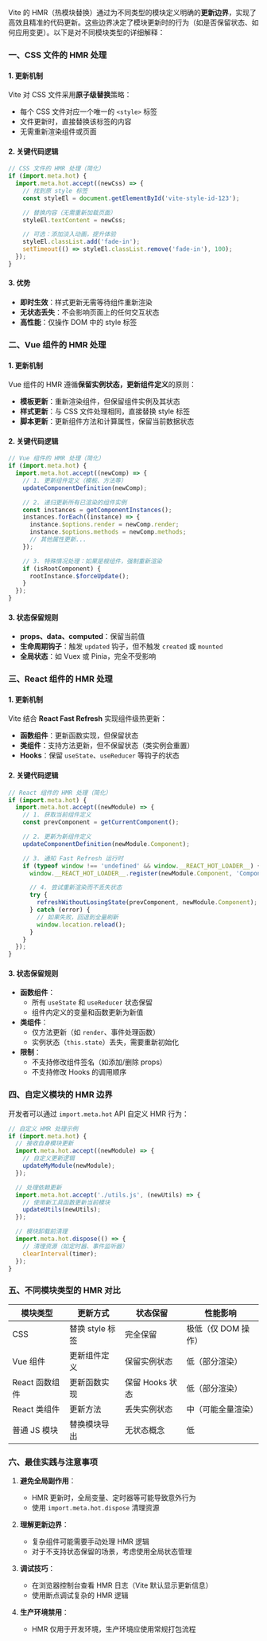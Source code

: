 Vite 的 HMR（热模块替换）通过为不同类型的模块定义明确的**更新边界**，实现了高效且精准的代码更新。这些边界决定了模块更新时的行为（如是否保留状态、如何应用变更）。以下是对不同模块类型的详细解释：

### 一、CSS 文件的 HMR 处理

#### 1. **更新机制**

Vite 对 CSS 文件采用**原子级替换**策略：

- 每个 CSS 文件对应一个唯一的 `<style>` 标签
- 文件更新时，直接替换该标签的内容
- 无需重新渲染组件或页面

#### 2. **关键代码逻辑**

```javascript
// CSS 文件的 HMR 处理（简化）
if (import.meta.hot) {
  import.meta.hot.accept((newCss) => {
    // 找到原 style 标签
    const styleEl = document.getElementById('vite-style-id-123');

    // 替换内容（无需重新加载页面）
    styleEl.textContent = newCss;

    // 可选：添加淡入动画，提升体验
    styleEl.classList.add('fade-in');
    setTimeout(() => styleEl.classList.remove('fade-in'), 100);
  });
}
```

#### 3. **优势**

- **即时生效**：样式更新无需等待组件重新渲染
- **无状态丢失**：不会影响页面上的任何交互状态
- **高性能**：仅操作 DOM 中的 style 标签

### 二、Vue 组件的 HMR 处理

#### 1. **更新机制**

Vue 组件的 HMR 遵循**保留实例状态，更新组件定义**的原则：

- **模板更新**：重新渲染组件，但保留组件实例及其状态
- **样式更新**：与 CSS 文件处理相同，直接替换 style 标签
- **脚本更新**：更新组件方法和计算属性，保留当前数据状态

#### 2. **关键代码逻辑**

```javascript
// Vue 组件的 HMR 处理（简化）
if (import.meta.hot) {
  import.meta.hot.accept((newComp) => {
    // 1. 更新组件定义（模板、方法等）
    updateComponentDefinition(newComp);

    // 2. 递归更新所有已渲染的组件实例
    const instances = getComponentInstances();
    instances.forEach((instance) => {
      instance.$options.render = newComp.render;
      instance.$options.methods = newComp.methods;
      // 其他属性更新...
    });

    // 3. 特殊情况处理：如果是根组件，强制重新渲染
    if (isRootComponent) {
      rootInstance.$forceUpdate();
    }
  });
}
```

#### 3. **状态保留规则**

- **props、data、computed**：保留当前值
- **生命周期钩子**：触发 `updated` 钩子，但不触发 `created` 或 `mounted`
- **全局状态**：如 Vuex 或 Pinia，完全不受影响

### 三、React 组件的 HMR 处理

#### 1. **更新机制**

Vite 结合 **React Fast Refresh** 实现组件级热更新：

- **函数组件**：更新函数实现，但保留状态
- **类组件**：支持方法更新，但不保留状态（类实例会重置）
- **Hooks**：保留 `useState`、`useReducer` 等钩子的状态

#### 2. **关键代码逻辑**

```javascript
// React 组件的 HMR 处理（简化）
if (import.meta.hot) {
  import.meta.hot.accept((newModule) => {
    // 1. 获取当前组件定义
    const prevComponent = getCurrentComponent();

    // 2. 更新为新组件定义
    updateComponentDefinition(newModule.Component);

    // 3. 通知 Fast Refresh 运行时
    if (typeof window !== 'undefined' && window.__REACT_HOT_LOADER__) {
      window.__REACT_HOT_LOADER__.register(newModule.Component, 'Component');

      // 4. 尝试重新渲染而不丢失状态
      try {
        refreshWithoutLosingState(prevComponent, newModule.Component);
      } catch (error) {
        // 如果失败，回退到全量刷新
        window.location.reload();
      }
    }
  });
}
```

#### 3. **状态保留规则**

- **函数组件**：
  - 所有 `useState` 和 `useReducer` 状态保留
  - 组件内定义的变量和函数更新为新值
- **类组件**：
  - 仅方法更新（如 `render`、事件处理函数）
  - 实例状态（`this.state`）丢失，需要重新初始化
- **限制**：
  - 不支持修改组件签名（如添加/删除 props）
  - 不支持修改 Hooks 的调用顺序

### 四、自定义模块的 HMR 边界

开发者可以通过 `import.meta.hot` API 自定义 HMR 行为：

```javascript
// 自定义 HMR 处理示例
if (import.meta.hot) {
  // 接收自身模块更新
  import.meta.hot.accept((newModule) => {
    // 自定义更新逻辑
    updateMyModule(newModule);
  });

  // 处理依赖更新
  import.meta.hot.accept('./utils.js', (newUtils) => {
    // 使用新工具函数更新当前模块
    updateUtils(newUtils);
  });

  // 模块卸载前清理
  import.meta.hot.dispose(() => {
    // 清理资源（如定时器、事件监听器）
    clearInterval(timer);
  });
}
```

### 五、不同模块类型的 HMR 对比

| 模块类型       | 更新方式        | 状态保留        | 性能影响            |
| -------------- | --------------- | --------------- | ------------------- |
| CSS            | 替换 style 标签 | 完全保留        | 极低（仅 DOM 操作） |
| Vue 组件       | 更新组件定义    | 保留实例状态    | 低（部分渲染）      |
| React 函数组件 | 更新函数实现    | 保留 Hooks 状态 | 低（部分渲染）      |
| React 类组件   | 更新方法        | 丢失实例状态    | 中（可能全量渲染）  |
| 普通 JS 模块   | 替换模块导出    | 无状态概念      | 低                  |

### 六、最佳实践与注意事项

1. **避免全局副作用**：

   - HMR 更新时，全局变量、定时器等可能导致意外行为
   - 使用 `import.meta.hot.dispose` 清理资源

2. **理解更新边界**：

   - 复杂组件可能需要手动处理 HMR 逻辑
   - 对于不支持状态保留的场景，考虑使用全局状态管理

3. **调试技巧**：

   - 在浏览器控制台查看 HMR 日志（Vite 默认显示更新信息）
   - 使用断点调试复杂的 HMR 逻辑

4. **生产环境禁用**：
   - HMR 仅用于开发环境，生产环境应使用常规打包流程

